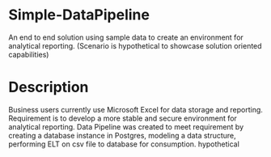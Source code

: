 # Simple-DataPipeline
An end to end solution using sample data to create an environment for analytical reporting. (Scenario is hypothetical to showcase solution oriented capabilities)
# Description 
Business users currently use Microsoft Excel for data storage and reporting. Requirement is to develop a more stable and secure environment for analytical reporting. 
Data Pipeline was created to meet requirement by creating a database instance in Postgres, modeling a data structure, performing ELT on csv file to database for consumption. 
hypothetical
